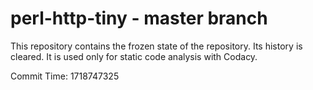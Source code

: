 # perl-http-tiny - master branch

This repository contains the frozen state of the repository.
Its history is cleared. It is used only for static code
analysis with Codacy.

Commit Time: 1718747325